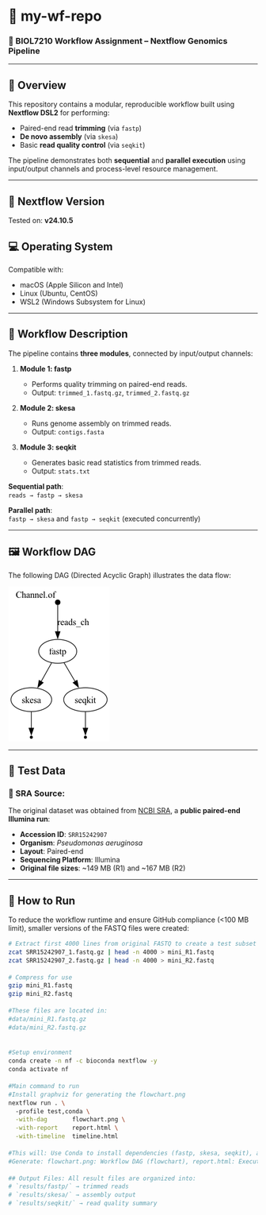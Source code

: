 # 🧬 my-wf-repo  
### 📁 BIOL7210 Workflow Assignment – Nextflow Genomics Pipeline 

---

##  📖 Overview

This repository contains a modular, reproducible workflow built using **Nextflow DSL2** for performing:

- Paired-end read **trimming** (via `fastp`)
- **De novo assembly** (via `skesa`)
- Basic **read quality control** (via `seqkit`)

The pipeline demonstrates both **sequential** and **parallel execution** using input/output channels and process-level resource management.

---

## 🧪 Nextflow Version

Tested on: **v24.10.5**

## 💻 Operating System

Compatible with:
- macOS (Apple Silicon and Intel)
- Linux (Ubuntu, CentOS)
- WSL2 (Windows Subsystem for Linux)

---

## 🧭 Workflow Description

The pipeline contains **three modules**, connected by input/output channels:

1. **Module 1: fastp**  
   - Performs quality trimming on paired-end reads.  
   - Output: `trimmed_1.fastq.gz`, `trimmed_2.fastq.gz`

2. **Module 2: skesa**  
   - Runs genome assembly on trimmed reads.  
   - Output: `contigs.fasta`

3. **Module 3: seqkit**  
   - Generates basic read statistics from trimmed reads.  
   - Output: `stats.txt`

**Sequential path**:  
`reads → fastp → skesa`

**Parallel path**:  
`fastp → skesa` and `fastp → seqkit` (executed concurrently)

---

## 🖼️ Workflow DAG

The following DAG (Directed Acyclic Graph) illustrates the data flow:

![Workflow DAG](flowchart.png)

---

## 🧬 Test Data

### 🔗 SRA Source:
The original dataset was obtained from [NCBI SRA](https://www.ncbi.nlm.nih.gov/sra?term=SRR15242907), a **public paired-end Illumina run**:

- **Accession ID**: `SRR15242907`
- **Organism**: *Pseudomonas aeruginosa*
- **Layout**: Paired-end
- **Sequencing Platform**: Illumina
- **Original file sizes**: ~149 MB (R1) and ~167 MB (R2)

---

## 🧩 How to Run

To reduce the workflow runtime and ensure GitHub compliance (<100 MB limit), smaller versions of the FASTQ files were created:

```bash
# Extract first 4000 lines from original FASTQ to create a test subset
zcat SRR15242907_1.fastq.gz | head -n 4000 > mini_R1.fastq
zcat SRR15242907_2.fastq.gz | head -n 4000 > mini_R2.fastq

# Compress for use
gzip mini_R1.fastq
gzip mini_R2.fastq

#These files are located in:
#data/mini_R1.fastq.gz
#data/mini_R2.fastq.gz


#Setup environment
conda create -n nf -c bioconda nextflow -y
conda activate nf

#Main command to run
#Install graphviz for generating the flowchart.png
nextflow run . \                                                            
  -profile test,conda \
  -with-dag       flowchart.png \
  -with-report    report.html \
  -with-timeline  timeline.html

#This will: Use Conda to install dependencies (fastp, skesa, seqkit), and run the workflow with mini test FASTQ files
#Generate: flowchart.png: Workflow DAG (flowchart), report.html: Execution summary and resources, timeline.html: Timeline of each step

## Output Files: All result files are organized into:
# `results/fastp/` → trimmed reads  
# `results/skesa/` → assembly output  
# `results/seqkit/` → read quality summary


